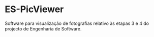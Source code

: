 # ES-PicViewer
Software para visualização de fotografias relativo às etapas 3 e 4 do projecto de Engenharia de Software.
